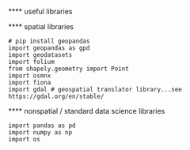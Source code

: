 
**** useful libraries 

**** spatial libraries

```
# pip install geopandas 
import geopandas as gpd
import geodatasets
import folium
from shapely.geometry import Point
import osmnx
import fiona
import gdal # geospatial translator library...see https://gdal.org/en/stable/ 
```

**** nonspatial / standard data science libraries 
```
import pandas as pd
import numpy as np
import os
```
